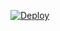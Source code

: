 

[![Deploy](https://www.herokucdn.com/deploy/button.png)](https://dashboard.heroku.com/new?template=https://github.com/jia2w5/rwr)


